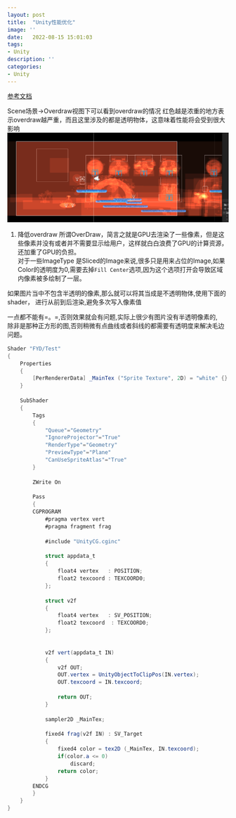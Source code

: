 ```yaml
---
layout: post
title:  "Unity性能优化"
image: ''
date:   2022-08-15 15:01:03
tags:
- Unity
description: ''
categories: 
- Unity
---
```

[参考文档](https://blog.csdn.net/candycat1992/article/details/42127811?spm=1001.2014.3001.5501)  

Scene场景->Overdraw视图下可以看到overdraw的情况
红色越是浓重的地方表示overdraw越严重，而且这里涉及的都是透明物体，这意味着性能将会受到很大影响
![图片](..\assets\img\unity\overdraw.png)


1. 降低overdraw
所谓OverDraw，简言之就是GPU去渲染了一些像素，但是这些像素并没有或者并不需要显示给用户，这样就白白浪费了GPU的计算资源，还加重了GPU的负担。  
对于一些ImageType 是Sliced的Image来说,很多只是用来占位的Image,如果Color的透明度为0,需要去掉```Fill Center```选项,因为这个选项打开会导致区域内像素被多绘制了一层。


如果图片当中不包含半透明的像素,那么就可以将其当成是不透明物体,使用下面的shader，
进行从前到后渲染,避免多次写入像素值

一点都不能有=。=,否则效果就会有问题,实际上很少有图片没有半透明像素的,  
除非是那种正方形的图,否则稍微有点曲线或者斜线的都需要有透明度来解决毛边问题。
```c#
Shader "FYD/Test"
{
    Properties
    {
		[PerRendererData] _MainTex ("Sprite Texture", 2D) = "white" {}
    }

	SubShader
	{
		Tags
		{ 
			"Queue"="Geometry" 
			"IgnoreProjector"="True" 
			"RenderType"="Geometry" 
			"PreviewType"="Plane"
			"CanUseSpriteAtlas"="True"
		}
        
		ZWrite On

		Pass
		{
		CGPROGRAM
			#pragma vertex vert
			#pragma fragment frag

			#include "UnityCG.cginc"
			
			struct appdata_t
			{
				float4 vertex   : POSITION;
				float2 texcoord : TEXCOORD0;
			};

			struct v2f
			{
				float4 vertex   : SV_POSITION;
				float2 texcoord  : TEXCOORD0;
			};

		 
			v2f vert(appdata_t IN)
			{
				v2f OUT;
				OUT.vertex = UnityObjectToClipPos(IN.vertex);
				OUT.texcoord = IN.texcoord;

				return OUT;
			}

			sampler2D _MainTex;

			fixed4 frag(v2f IN) : SV_Target
			{
                fixed4 color = tex2D (_MainTex, IN.texcoord);
                if(color.a <= 0)
                    discard;
				return color;
			}
		ENDCG
		}
	}
}
```